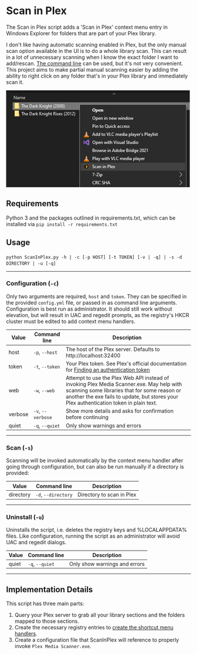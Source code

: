 # Scan in Plex

The Scan in Plex script adds a 'Scan in Plex' context menu entry in Windows Explorer for folders that are part of your Plex library.

I don't like having automatic scanning enabled in Plex, but the only manual scan option available in the UI is to do a whole library scan. This can result in a lot of unnecessary scanning when I know the exact folder I want to add/rescan. [The command line](https://support.plex.tv/articles/201242707-plex-media-scanner-via-command-line/) can be used, but it's not very convenient. This project aims to make partial manual scanning easier by adding the ability to right click on any folder that's in your Plex library and immediately scan it.

![Context Menu](img/context.png)

## Requirements

Python 3 and the packages outlined in requirements.txt, which can be installed via `pip install -r requirements.txt`

## Usage

`python ScanInPlex.py -h | -c [-p HOST] [-t TOKEN] [-v | -q] | -s -d DIRECTORY | -u [-q]`

---

### Configuration (`-c`)

Only two arguments are required, `host` and `token`. They can be specified in the provided `config.yml` file, or passed in as command line arguments. Configuration is best run as administrator. It should still work without elevation, but will result in UAC and regedit prompts, as the registry's HKCR cluster must be edited to add context menu handlers.

Value | Command line | Description
---|---|---
host | `-p`, `--host` | The host of the Plex server. Defaults to http://localhost:32400
token | `-t`, `--token` | Your Plex token. See Plex's official documentation for [Finding an authentication token](https://support.plex.tv/articles/204059436-finding-an-authentication-token-x-plex-token/)
web | `-w`, `--web` | Attempt to use the Plex Web API instead of invoking Plex Media Scanner.exe. May help with scanning some libraries that for some reason or another the exe fails to update, but stores your Plex authentication token in plain text.
verbose | `-v`, `--verbose` | Show more details and asks for confirmation before continuing
quiet | `-q`, `--quiet` | Only show warnings and errors

---
### Scan (`-s`)

Scanning will be invoked automatically by the context menu handler after going through configuration, but can also be run manually if a directory is provided:

Value | Command line | Description
---|---|---
directory | `-d`, `--directory` | Directory to scan in Plex

---

### Uninstall (`-u`)

Uninstalls the script, i.e. deletes the registry keys and %LOCALAPPDATA% files. Like configuration, running the script as an administrator will avoid UAC and regedit dialogs.

Value | Command line | Description
---|---|---
quiet | `-q`, `--quiet` | Only show warnings and errors

---

## Implementation Details

This script has three main parts:
1. Query your Plex server to grab all your library sections and the folders mapped to those sections.
2. Create the necessary registry entries to [create the shortcut menu handlers](https://docs.microsoft.com/en-us/windows/win32/shell/context-menu-handlers).
3. Create a configuration file that ScanInPlex will reference to properly invoke `Plex Media Scanner.exe`.
